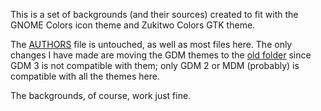 This is a set of backgrounds (and their sources) created to fit with the
GNOME Colors icon theme and Zukitwo Colors GTK theme.

The [AUTHORS](AUTHORS) file is untouched, as well as most files here. The
only changes I have made are moving the GDM themes to the [old folder](/old/arc-colors)
since GDM 3 is not compatible with them; only GDM 2 or MDM (probably) is compatible
with all the themes here.

The backgrounds, of course, work just fine.
